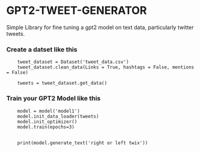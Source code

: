 # GPT2-TWEET-GENERATOR

Simple Library for fine tuning a gpt2 model on text data, particularly twitter tweets.

### Create a datset like this

```
    tweet_dataset = Dataset('tweet_data.csv')
    tweet_dataset.clean_data(Links = True, hashtags = False, mentions = False)

    tweets = tweet_dataset.get_data()
```

### Train your GPT2 Model like this

```
    model = model('model1')
    model.init_data_loader(tweets)
    model.init_optimizer()
    model.train(epochs=3)


    print(model.generate_text('right or left twix'))
```
